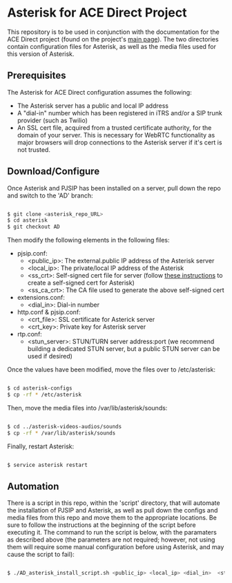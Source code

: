 # **Asterisk for ACE Direct Project**

This repository is to be used in conjunction with the documentation for the ACE Direct project (found on the project's [main page](https://github.com/FCC/ACEDirect/tree/master/docs)). The two directories contain configuration files for Asterisk, as well as the media files used for this version of Asterisk.

## Prerequisites

The Asterisk for ACE Direct configuration assumes the following:

* The Asterisk server has a public and local IP address
* A "dial-in" number which has been registered in iTRS and/or a SIP trunk provider (such as Twilio)
* An SSL cert file, acquired from a trusted certificate authority, for the domain of your server. This is necessary for WebRTC functionality as major browsers will drop connections to the Asterisk server if it's cert is not trusted.

## Download/Configure

Once Asterisk and PJSIP has been installed on a server, pull down the repo and switch to the 'AD' branch:


```sh

$ git clone <asterisk_repo_URL>
$ cd asterisk
$ git checkout AD

```

Then modify the following elements in the following files:

* pjsip.conf:
    * <public_ip>: The external.public IP address of the Asterisk server
    * <local_ip>: The private/local IP address of the Asterisk
	* <ss_crt>: Self-signed cert file for server (follow [these instructions](https://wiki.asterisk.org/wiki/display/AST/Secure+Calling+Tutorial) to create a self-signed cert for Asterisk)
	* <ss_ca_crt>: The CA file used to generate the above self-signed cert
* extensions.conf:
	* <dial_in>: Dial-in number
* http.conf & pjsip.conf:
    * <crt_file>: SSL certificate for Asterick server
    * <crt_key>: Private key for Asterisk server 
* rtp.conf:
	* <stun_server>: STUN/TURN server address:port (we recommend building a dedicated STUN server, but a public STUN server can be used if desired)
    
Once the values have been modified, move the files over to /etc/asterisk:

```sh

$ cd asterisk-configs
$ cp -rf * /etc/asterisk

```

Then, move the media files into /var/lib/asterisk/sounds:

```sh

$ cd ../asterisk-videos-audios/sounds
$ cp -rf * /var/lib/asterisk/sounds

```

Finally, restart Asterisk:

```sh

$ service asterisk restart

```

## Automation

There is a script in this repo, within the 'script' directory, that will automate the installation of PJSIP and Asterisk, as well as 
pull down the configs and media files from this repo and move them to the appropriate locations. Be sure to follow the instructions
at the beginning of the script before executing it. The command to run the script is below, with the paramaters as described above (the
parameters are not required; however, not using them will require some manual configuration before using Asterisk, and may cause the script to fail):

```sh

$ ./AD_asterisk_install_script.sh <public_ip> <local_ip> <dial_in>  <stun_server> <crt_file> <crt_key> <ss_crt> <ss_ca_crt> <asterisk_repo_URL>

```
